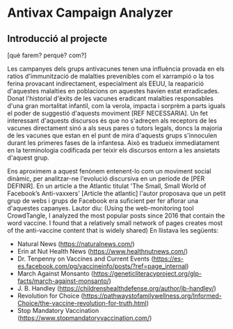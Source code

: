 # Antivax Campaign Analyzer

## Introducció al projecte

[què farem? perquè? com?]

Les campanyes dels grups antivacunes tenen una influència provada en els ratios d'immunització de malalties prevenibles com el xarrampió o la tos ferina provacant indirectament, especialment als EEUU, la reaparició d'aquestes malalties en poblacions on aquestes havíen estat erradicades. Donat l'historial d'èxits de les vacunes eradicant malalties responsables d'una gran mortalitat infantil, com la verola, impacta i sorprèm a parts iguals el poder de suggestió d'aquests moviment [REF NECESSARIA]. Un fet interessant d'aquests discursos és que no s'adreçen als receptors de les vacunes directament sinó a als seus pares o tutors legals, doncs la majoria de les vacunes que estan en el punt de mira d'aquests grups s'innoculen durant les primeres fases de la infantesa. Això es tradueix immediatament en la terminologia codificada per teixir els discursos entorn a les ansietats d'aquest grup. 

Ens aproximem a aquest fenònem entenent-lo com un moviment social dinàmic, per analitzar-ne l'evolució discursiva en un període de [PER DEFINIR]. En un article a the Atlantic titulat 'The Small, Small World of Facebook’s Anti-vaxxers' [Article the atlantic] l'autor proposava que un petit grup de webs i grups de Facebook era suficient per fer aflorar una d'aquestes capanyes. Lautor diu: (Using the web-monitoring tool CrowdTangle, I analyzed the most popular posts since 2016 that contain the word vaccine. I found that a relatively small network of pages creates most of the anti-vaccine content that is widely shared) En llistava les següents:

- Natural News (https://naturalnews.com/)
- Erin at Nut Health News (https://www.healthnutnews.com/)
- Dr. Tenpenny on Vaccines and Current Events (https://es-es.facebook.com/pg/vaccineinfo/posts/?ref=page_internal)
- March Against Monsanto (https://geneticliteracyproject.org/glp-facts/march-against-monsanto/)
- J. B. Handley (https://childrenshealthdefense.org/author/jb-handley/)
- Revolution for Choice (https://pathwaystofamilywellness.org/Informed-Choice/the-vaccine-revolution-for-truth.html)
- Stop Mandatory Vaccination (https://www.stopmandatoryvaccination.com/)
